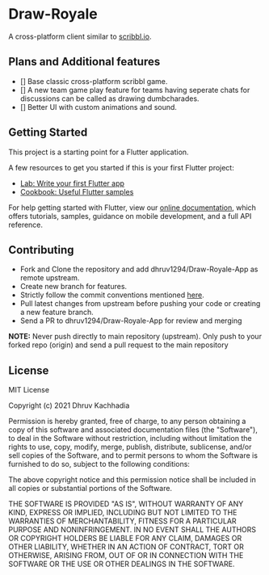 # Draw-Royale

A cross-platform client similar to [scribbl.io](https://skribbl.io/).

## Plans and Additional features

- [] Base classic cross-platform scribbl game.
- [] A new team game play feature for teams having seperate chats for discussions can be called as drawing dumbcharades.
- [] Better UI with custom animations and sound.

## Getting Started

This project is a starting point for a Flutter application.

A few resources to get you started if this is your first Flutter project:

- [Lab: Write your first Flutter app](https://flutter.dev/docs/get-started/codelab)
- [Cookbook: Useful Flutter samples](https://flutter.dev/docs/cookbook)

For help getting started with Flutter, view our
[online documentation](https://flutter.dev/docs), which offers tutorials,
samples, guidance on mobile development, and a full API reference.

## Contributing
 - Fork and Clone the repository and add dhruv1294/Draw-Royale-App as remote upstream.
 - Create new branch for features.
 - Strictly follow the commit conventions mentioned [here](http://karma-runner.github.io/latest/dev/git-commit-msg.html).
 - Pull latest changes from upstream before pushing your code or creating a new feature branch.
 - Send a PR to dhruv1294/Draw-Royale-App for review and merging

**NOTE:**
Never push directly to main repository (upstream). Only push to your forked repo (origin) and send a pull request to the main repository

## License

MIT License

Copyright (c) 2021 Dhruv Kachhadia

Permission is hereby granted, free of charge, to any person obtaining a copy
of this software and associated documentation files (the "Software"), to deal
in the Software without restriction, including without limitation the rights
to use, copy, modify, merge, publish, distribute, sublicense, and/or sell
copies of the Software, and to permit persons to whom the Software is
furnished to do so, subject to the following conditions:

The above copyright notice and this permission notice shall be included in all
copies or substantial portions of the Software.

THE SOFTWARE IS PROVIDED "AS IS", WITHOUT WARRANTY OF ANY KIND, EXPRESS OR
IMPLIED, INCLUDING BUT NOT LIMITED TO THE WARRANTIES OF MERCHANTABILITY,
FITNESS FOR A PARTICULAR PURPOSE AND NONINFRINGEMENT. IN NO EVENT SHALL THE
AUTHORS OR COPYRIGHT HOLDERS BE LIABLE FOR ANY CLAIM, DAMAGES OR OTHER
LIABILITY, WHETHER IN AN ACTION OF CONTRACT, TORT OR OTHERWISE, ARISING FROM,
OUT OF OR IN CONNECTION WITH THE SOFTWARE OR THE USE OR OTHER DEALINGS IN THE
SOFTWARE.
